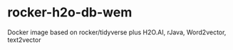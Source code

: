 # rocker-h2o-db-wem
Docker image based on rocker/tidyverse plus H2O.AI, rJava, Word2vector, text2vector
